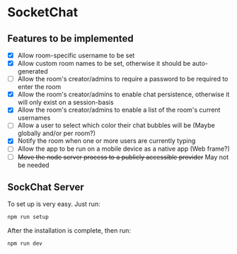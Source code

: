 # SocketChat

## Features to be implemented

- [x] Allow room-specific username to be set
- [x] Allow custom room names to be set, otherwise it should be auto-generated
- [ ] Allow the room's creator/admins to require a password to be required to enter the room
- [x] Allow the room's creator/admins to enable chat persistence, otherwise it will only exist on a session-basis
- [x] Allow the room's creator/admins to enable a list of the room's current usernames
- [ ] Allow a user to select which color their chat bubbles will be (Maybe globally and/or per room?)
- [x] Notify the room when one or more users are currently typing
- [ ] Allow the app to be run on a mobile device as a native app (Web frame?)
- [ ] ~~Move the node server process to a publicly accessible provider~~ May not be needed

## SockChat Server

To set up is very easy.
Just run:
```bash
npm run setup
```
After the installation is complete, then run:
```bash
npm run dev
```